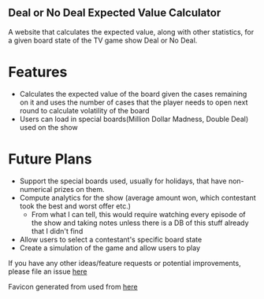 ## Deal or No Deal Expected Value Calculator

A website that calculates the expected value, along with other statistics, for a given board
state of the TV game show Deal or No Deal.

# Features

* Calculates the expected value of the board given the cases remaining on it and uses the number of cases that the
  player needs to open next round to calculate volatility of the board
* Users can load in special boards(Million Dollar Madness, Double Deal) used on the show


# Future Plans

* Support the special boards used, usually for holidays, that have non-numerical prizes on them.
* Compute analytics for the show (average amount won, which contestant took the best and worst offer etc.)
    * From what I can tell, this would require watching every episode of the show and taking notes unless there is a DB
      of this stuff already that I didn't find
* Allow users to select a contestant's specific board state
* Create a simulation of the game and allow users to play

If you have any other ideas/feature requests or potential improvements, please file an
issue [here](https://github.com/arjunsrinivasan1997/deal-no-deal-ev-calc/issues)

Favicon generated from used from [here](https://commons.wikimedia.org/wiki/File:Deal_or_No_Deal_Logo_2024.jpg)